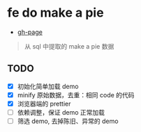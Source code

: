 # fe do make a pie

-   [gh-page](https://alphabetabc.github.io/fe-do-make-a-pie/)

> 从 sql 中提取的 make a pie 数据

## TODO

-   [x] 初始化简单加载 demo
-   [x] minify 原始数据，去重：相同 code 的代码
-   [x] 浏览器端的 prettier
-   [ ] 依赖调整，保证 demo 正常加载
-   [ ] 筛选 demo, 去掉陈旧、异常的 demo
